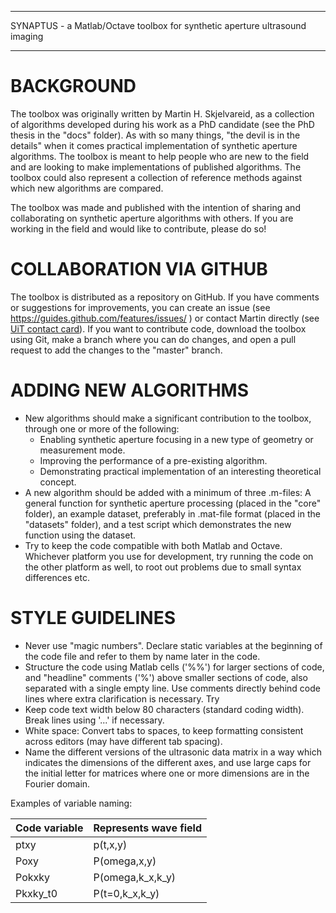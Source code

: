 ****************************************************************************
SYNAPTUS - a Matlab/Octave toolbox for synthetic aperture ultrasound imaging
****************************************************************************

# BACKGROUND
The toolbox was originally written by Martin H. Skjelvareid, as a collection of algorithms developed during his work as a PhD candidate (see the PhD thesis in the "docs" folder). As with so many things, "the devil is in the details" when it comes practical implementation of synthetic aperture algorithms. The toolbox is meant to help people who are new to the field and are looking to make implementations of published algorithms. The toolbox could also represent a collection of reference methods against which new algorithms are compared.

The toolbox was made and published with the intention of sharing and collaborating on synthetic aperture algorithms with others. If you are working in the field and would like to contribute, please do so!


# COLLABORATION VIA GITHUB
The toolbox is distributed as a repository on GitHub. If you have comments or suggestions for improvements, you can create an issue (see https://guides.github.com/features/issues/ ) or contact Martin directly (see [UiT contact card](https://en.uit.no/ansatte/person?p_document_id=590060)). If you want to contribute code, download the toolbox using Git, make a branch where you can do changes, and open a pull request to add the changes to the "master" branch.


# ADDING NEW ALGORITHMS
- New algorithms should make a significant contribution to the toolbox, through one or more of the following:
  - Enabling synthetic aperture focusing in a new type of geometry or measurement mode.
  - Improving the performance of a pre-existing algorithm.
  - Demonstrating practical implementation of an interesting theoretical concept.
- A new algorithm should be added with a minimum of three .m-files: A general function for synthetic aperture processing (placed in the "core" folder), an example dataset, preferably in .mat-file format (placed in the "datasets" folder), and a test script which demonstrates the new function using the dataset.
- Try to keep the code compatible with both Matlab and Octave. Whichever platform you use for development, try running the code on the other platform as well, to root out problems due to small syntax differences etc.


# STYLE GUIDELINES
- Never use "magic numbers". Declare static variables at the beginning of the code file and refer to them by name later in the code.
- Structure the code using Matlab cells ('%%') for larger sections of code, and "headline" comments ('%') above smaller sections of code, also separated with a single empty line. Use comments directly behind code lines where extra clarification is necessary. Try
- Keep code text width below 80 characters (standard coding width). Break lines using '...' if necessary.
- White space: Convert tabs to spaces, to keep formatting consistent across editors (may have different tab spacing).
- Name the different versions of the ultrasonic data matrix in a way which indicates the dimensions of the different axes, and use large caps for the initial letter for matrices where one or more dimensions are in the Fourier domain.

Examples of variable naming:

|    Code variable     |     Represents wave field |
| -------------------- | ------------------------- |
|    ptxy              |     p(t,x,y)              |
|    Poxy              |     P(omega,x,y)          |
|    Pokxky            |     P(omega,k_x,k_y)      |
|    Pkxky_t0          |     P(t=0,k_x,k_y)        |
